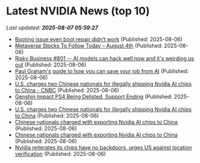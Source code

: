 # Latest NVIDIA News (top 10)
_Last updated: **2025-08-07 05:59:27**_

- [Booting issue even boot repair didn’t work](https://askubuntu.com/questions/1554105/booting-issue-even-boot-repair-didn-t-work) (Published: 2025-08-06)
- [Metaverse Stocks To Follow Today – August 4th](https://www.etfdailynews.com/2025/08/06/metaverse-stocks-to-follow-today-august-4th/) (Published: 2025-08-06)
- [Risky Business #801 -- AI models can hack well now and it's weirding us out](https://risky.biz/RB801/) (Published: 2025-08-06)
- [Paul Graham's guide to how you can save your job from AI](https://www.businessinsider.com/paul-graham-how-save-job-ai-2025-8) (Published: 2025-08-06)
- [U.S. charges two Chinese nationals for illegally shipping Nvidia AI chips to China - CNBC](https://slashdot.org/firehose.pl?op=view&amp;id=178586964) (Published: 2025-08-06)
- [Genshin Impact PS4 Being Delisted, Support Ending](https://www.siliconera.com/genshin-impact-ps4-being-delisted-support-ending/) (Published: 2025-08-06)
- [U.S. charges two Chinese nationals for illegally shipping Nvidia AI chips to China](https://biztoc.com/x/01ff943d1af16a18) (Published: 2025-08-06)
- [Chinese nationals charged with exporting Nvidia AI chips to China](https://biztoc.com/x/68349e6e698c3f1d) (Published: 2025-08-06)
- [Chinese nationals charged with exporting Nvidia AI chips to China](https://www.bbc.com/news/articles/c4gm921x424o) (Published: 2025-08-06)
- [Nvidia reiterates its chips have no backdoors, urges US against location verification](https://economictimes.indiatimes.com/tech/technology/nvidia-reiterates-its-chips-have-no-backdoors-urges-us-against-location-verification/articleshow/123132348.cms) (Published: 2025-08-06)
